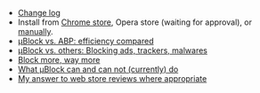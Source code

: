 - [Change log](https://github.com/gorhill/uBlock/wiki/Change-log)
- Install from [Chrome store](https://chrome.google.com/webstore/detail/%C2%B5block/cjpalhdlnbpafiamejdnhcphjbkeiagm), Opera store (waiting for approval), or [manually](https://github.com/gorhill/uBlock/tree/master/dist#install).
- [µBlock vs. ABP: efficiency compared](https://github.com/gorhill/uBlock/wiki/%C2%B5Block-vs.-ABP:-efficiency-compared)
- [µBlock vs. others: Blocking ads, trackers, malwares](https://github.com/gorhill/uBlock/wiki/%C2%B5Block-vs.-others:-Blocking-ads,-trackers,-malwares)
- [Block more, way more](https://github.com/gorhill/uBlock/wiki/Block-more,-way-more)
- [What µBlock can and can not (currently) do](https://github.com/gorhill/uBlock/wiki/What-%C2%B5Block-can-and-can-not-(currently)-do)
- [My answer to web store reviews where appropriate](https://github.com/gorhill/uBlock/wiki/My-answer-to-web-store-reviews-where-appropriate)